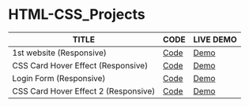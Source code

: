 # HTML-CSS_Projects

| TITLE  |     CODE          | LIVE DEMO |
| ------------- | -----------| ------    |
| 1st website (Responsive) |[Code](1st_website_(responsive)) | [Demo](https://responsive-website-001.netlify.app/)  |
| CSS Card Hover Effect (Responsive) |[Code](CSS_Card-Hover_Effect) | [Demo](https://css-cards-hover-effect.netlify.app/)  |
| Login Form (Responsive) |[Code](Login_form) | [Demo](https://log-in-form-01.netlify.app/)  |
| CSS Card Hover Effect 2 (Responsive) |[Code](CSS_Card-Hover_Effect-2) | [Demo]()  |
